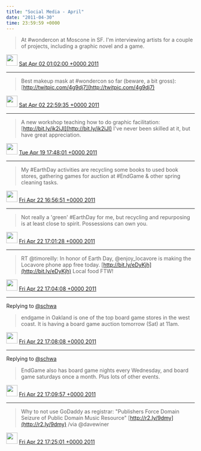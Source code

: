 ```yaml
---    
title: "Social Media - April"
date: "2011-04-30"
time: 23:59:59 +0000
---
```


> At #wondercon at Moscone in SF. I'm interviewing artists for a couple of projects, including a graphic novel and a game.

<img src="{{ site.url }}{{ site.baseurl }}/assets/images/media/tweet.ico" width="30" /> [Sat Apr 02 01:02:00 +0000 2011](https://twitter.com/ChristopherA/status/53985496602378240)

----

> Best makeup mask at #wondercon so far (beware, a bit gross):  [http://twitpic.com/4g9dj7](http://twitpic.com/4g9dj7)

<img src="{{ site.url }}{{ site.baseurl }}/assets/images/media/tweet.ico" width="30" /> [Sat Apr 02 22:59:35 +0000 2011](https://twitter.com/ChristopherA/status/54317079347724288)

----

> A new workshop teaching how to do graphic facilitation: [http://bit.ly/ik2iJI](http://bit.ly/ik2iJI) I've never been skilled at it, but have great appreciation.

<img src="{{ site.url }}{{ site.baseurl }}/assets/images/media/tweet.ico" width="30" /> [Tue Apr 19 17:48:01 +0000 2011](https://twitter.com/ChristopherA/status/60399266388127744)

----

> My #EarthDay activities are recycling some books to used book stores, gathering games for auction at #EndGame & other spring cleaning tasks.

<img src="{{ site.url }}{{ site.baseurl }}/assets/images/media/tweet.ico" width="30" /> [Fri Apr 22 16:56:51 +0000 2011](https://twitter.com/ChristopherA/status/61473551152193536)

----

> Not really a 'green' #EarthDay for me, but recycling and repurposing is at least close to spirit. Possessions can own you.

<img src="{{ site.url }}{{ site.baseurl }}/assets/images/media/tweet.ico" width="30" /> [Fri Apr 22 17:01:28 +0000 2011](https://twitter.com/ChristopherA/status/61474713549021184)

----

> RT @timoreilly: In honor of Earth Day, @enjoy_locavore is making the Locavore phone app free today.  [http://bit.ly/eDyKjh](http://bit.ly/eDyKjh) Local food FTW!

<img src="{{ site.url }}{{ site.baseurl }}/assets/images/media/tweet.ico" width="30" /> [Fri Apr 22 17:04:08 +0000 2011](https://twitter.com/ChristopherA/status/61475386378289152)

----

Replying to [@schwa](https://twitter.com/@schwa/status/61475396281044992)

> endgame in Oakland is one of the top board game stores in the west coast. It is having a board game auction tomorrow (Sat) at 11am.

<img src="{{ site.url }}{{ site.baseurl }}/assets/images/media/tweet.ico" width="30" /> [Fri Apr 22 17:08:08 +0000 2011](https://twitter.com/ChristopherA/status/61476393028034560)

----

Replying to [@schwa](https://twitter.com/@schwa/status/61475396281044992)

> EndGame also has board game nights every Wednesday, and board game saturdays once a month. Plus lots of other events.

<img src="{{ site.url }}{{ site.baseurl }}/assets/images/media/tweet.ico" width="30" /> [Fri Apr 22 17:09:57 +0000 2011](https://twitter.com/ChristopherA/status/61476850081337344)

----

> Why to not use GoDaddy as registrar: "Publishers Force Domain Seizure of Public Domain Music Resource"  [http://r2.ly/9dmy](http://r2.ly/9dmy) /via @davewiner

<img src="{{ site.url }}{{ site.baseurl }}/assets/images/media/tweet.ico" width="30" /> [Fri Apr 22 17:25:01 +0000 2011](https://twitter.com/ChristopherA/status/61480639953772544)